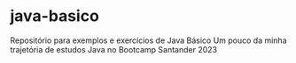 # java-basico
Repositório para exemplos e exercícios de Java Básico
Um pouco da minha trajetória de estudos Java no Bootcamp Santander 2023
